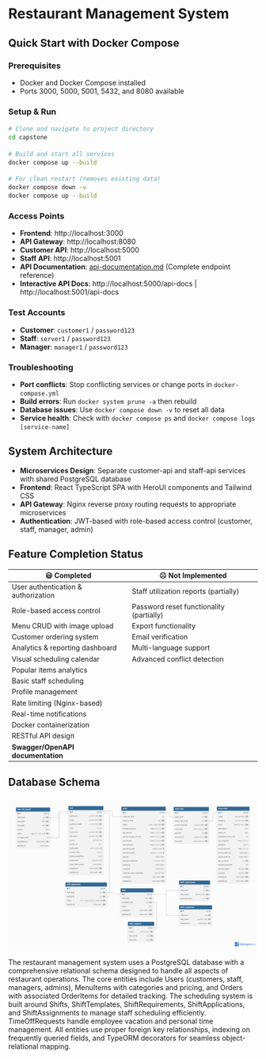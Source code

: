 # Restaurant Management System

## Quick Start with Docker Compose

### Prerequisites
- Docker and Docker Compose installed
- Ports 3000, 5000, 5001, 5432, and 8080 available

### Setup & Run
```bash
# Clone and navigate to project directory
cd capstone

# Build and start all services
docker compose up --build

# For clean restart (removes existing data)
docker compose down -v
docker compose up --build
```

### Access Points
- **Frontend**: http://localhost:3000
- **API Gateway**: http://localhost:8080
- **Customer API**: http://localhost:5000
- **Staff API**: http://localhost:5001
- **API Documentation**: [api-documentation.md](./api-documentation.md) (Complete endpoint reference)
- **Interactive API Docs**: http://localhost:5000/api-docs | http://localhost:5001/api-docs

### Test Accounts
- **Customer**: `customer1` / `password123`
- **Staff**: `server1` / `password123`
- **Manager**: `manager1` / `password123`

### Troubleshooting
- **Port conflicts**: Stop conflicting services or change ports in `docker-compose.yml`
- **Build errors**: Run `docker system prune -a` then rebuild
- **Database issues**: Use `docker compose down -v` to reset all data
- **Service health**: Check with `docker compose ps` and `docker compose logs [service-name]`

## System Architecture

- **Microservices Design**: Separate customer-api and staff-api services with shared PostgreSQL database  
- **Frontend**: React TypeScript SPA with HeroUI components and Tailwind CSS  
- **API Gateway**: Nginx reverse proxy routing requests to appropriate microservices  
- **Authentication**: JWT-based with role-based access control (customer, staff, manager, admin)

## Feature Completion Status

| 😃 Completed | ☹️ Not Implemented |
|---|---|
| User authentication & authorization | Staff utilization reports (partially) |
| Role-based access control | Password reset functionality (partially) |
| Menu CRUD with image upload | Export functionality |
| Customer ordering system | Email verification |
| Analytics & reporting dashboard | Multi-language support |
| Visual scheduling calendar | Advanced conflict detection |
| Popular items analytics | |
| Basic staff scheduling | |
| Profile management | |
| Rate limiting (Nginx-based) | |
| Real-time notifications | |
| Docker containerization | |
| RESTful API design | |
| **Swagger/OpenAPI documentation** | |

## Database Schema

![Entity Relationship Diagram](erd.png)

The restaurant management system uses a PostgreSQL database with a comprehensive relational schema designed to handle all aspects of restaurant operations. The core entities include Users (customers, staff, managers, admins), MenuItems with categories and pricing, and Orders with associated OrderItems for detailed tracking. The scheduling system is built around Shifts, ShiftTemplates, ShiftRequirements, ShiftApplications, and ShiftAssignments to manage staff scheduling efficiently. TimeOffRequests handle employee vacation and personal time management. All entities use proper foreign key relationships, indexing on frequently queried fields, and TypeORM decorators for seamless object-relational mapping.